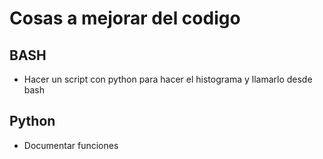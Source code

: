 # Cosas a mejorar del codigo

## BASH
- Hacer un script con python para hacer el histograma y llamarlo desde bash

## Python

- Documentar funciones

